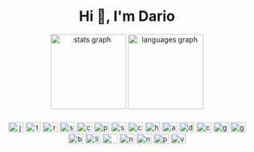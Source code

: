 <h1 align="center">Hi 👋, I'm Dario</h1>

<div align="center">
  <img src="https://github-readme-stats.vercel.app/api?hide_title=false&hide_rank=false&show_icons=true&include_all_commits=true&count_private=true&disable_animations=false&theme=dracula&locale=en&hide_border=false&username=dhumano" height="150" alt="stats graph"  />
  <img src="https://github-readme-stats.vercel.app/api/top-langs?locale=en&hide_title=false&layout=compact&card_width=320&langs_count=5&theme=dracula&hide_border=false&username=dhumano" height="150" alt="languages graph"  />
</div>

###

<div align="center">
  <img src="https://cdn.jsdelivr.net/gh/devicons/devicon/icons/javascript/javascript-original.svg" height="20" width="30" alt="javascript logo"  />
  <img src="https://cdn.jsdelivr.net/gh/devicons/devicon/icons/typescript/typescript-original.svg" height="20" width="30" alt="typescript logo"  />
  <img src="https://cdn.jsdelivr.net/gh/devicons/devicon/icons/react/react-original.svg" height="20" width="30" alt="react logo"  />
  <img src="https://cdn.jsdelivr.net/gh/devicons/devicon/icons/storybook/storybook-original.svg" height="20" width="30" alt="storybook logo"  />
  <img src="https://cdn.jsdelivr.net/gh/devicons/devicon/icons/cakephp/cakephp-original.svg" height="20" width="30" alt="cakephp logo"  />
  <img src="https://cdn.jsdelivr.net/gh/devicons/devicon/icons/php/php-original.svg" height="20" width="30" alt="php logo"  />
  <img src="https://cdn.jsdelivr.net/gh/devicons/devicon/icons/symfony/symfony-original.svg" height="20" width="30" alt="symfony logo"  />
  <img src="https://cdn.jsdelivr.net/gh/devicons/devicon/icons/css3/css3-original.svg" height="20" width="30" alt="css3 logo"  />
  <img src="https://cdn.jsdelivr.net/gh/devicons/devicon/icons/html5/html5-original.svg" height="20" width="30" alt="html5 logo"  />
  <img src="https://cdn.jsdelivr.net/gh/devicons/devicon/icons/angularjs/angularjs-original.svg" height="20" width="30" alt="angularjs logo"  />
  <img src="https://cdn.jsdelivr.net/gh/devicons/devicon/icons/docker/docker-original.svg" height="20" width="30" alt="docker logo"  />
  <img src="https://cdn.jsdelivr.net/gh/devicons/devicon/icons/confluence/confluence-original.svg" height="20" width="30" alt="confluence logo"  />
  <img src="https://cdn.jsdelivr.net/gh/devicons/devicon/icons/git/git-original.svg" height="20" width="30" alt="git logo"  />
  <img src="https://cdn.jsdelivr.net/gh/devicons/devicon/icons/gitlab/gitlab-original.svg" height="20" width="30" alt="gitlab logo"  />
  <img src="https://cdn.jsdelivr.net/gh/devicons/devicon/icons/bitbucket/bitbucket-original.svg" height="20" width="30" alt="bitbucket logo"  />
  <img src="https://cdn.jsdelivr.net/gh/devicons/devicon/icons/linux/linux-original.svg" height="20" width="30" alt="linux logo"  />
  <img src="https://cdn.jsdelivr.net/gh/devicons/devicon/icons/mysql/mysql-original.svg" height="20" width="30" alt="mysql logo"  />
  <img src="https://cdn.jsdelivr.net/gh/devicons/devicon/icons/nextjs/nextjs-original.svg" height="20" width="30" alt="nextjs logo"  />
  <img src="https://cdn.jsdelivr.net/gh/devicons/devicon/icons/nodejs/nodejs-original.svg" height="20" width="30" alt="nodejs logo"  />
  <img src="https://cdn.jsdelivr.net/gh/devicons/devicon/icons/postgresql/postgresql-original.svg" height="20" width="30" alt="postgresql logo"  />
  <img src="https://cdn.jsdelivr.net/gh/devicons/devicon/icons/vscode/vscode-original.svg" height="20" width="30" alt="vscode logo"  />
</div>
